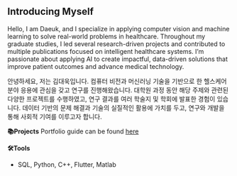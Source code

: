 ## Introducing Myself

Hello, I am Daeuk, and I specialize in applying computer vision and machine learning to solve real-world problems in healthcare. Throughout my graduate studies, I led several research-driven projects and contributed to multiple publications focused on intelligent healthcare systems. I’m passionate about applying AI to create impactful, data-driven solutions that improve patient outcomes and advance medical technology.

안녕하세요, 저는 김대욱입니다. 컴퓨터 비전과 머신러닝 기술을 기반으로 한 헬스케어 분야 응용에 관심을 갖고 연구를 진행해왔습니다. 대학원 과정 동안 해당 주제와 관련된 다양한 프로젝트를 수행하였고, 연구 결과를 여러 학술지 및 학회에 발표한 경험이 있습니다. 데이터 기반의 문제 해결과 기술의 실질적인 활용에 가치를 두고, 연구와 개발을 통해 사회적 기여를 이루고자 합니다.

**📚Projects**
Portfolio guide can be found [here](https://github.com/daeukk/Portfolio-Guide)

**🛠️Tools**
- SQL, Python, C++, Flutter, Matlab
